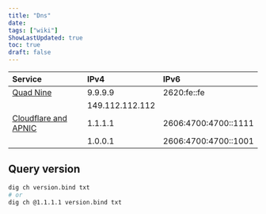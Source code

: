 ```yaml
---
title: "Dns"
date: 
tags: ["wiki"]
ShowLastUpdated: true
toc: true
draft: false
---
```



| Service                                 | IPv4            | IPv6                 |
| :-------------------------------------- | :-------------- | :------------------- |
| [Quad Nine](https://www.quad9.net)      | 9.9.9.9         | 2620:fe::fe          |
|                                         | 149.112.112.112 |                      |
| [Cloudflare and APNIC](https://1.1.1.1) | 1.1.1.1         | 2606:4700:4700::1111 |
|                                         | 1.0.0.1         | 2606:4700:4700::1001 |


## Query version

```sh
dig ch version.bind txt
# or
dig ch @1.1.1.1 version.bind txt 
```

